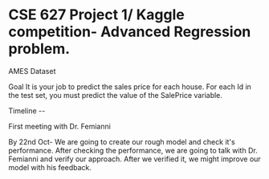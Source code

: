 # CSE 627 Project 1/ Kaggle competition- Advanced Regression problem.

AMES Dataset

Goal
It is your job to predict the sales price for each house. For each Id in the test set, you must predict the value of the SalePrice variable. 


Timeline --


First meeting with Dr. Femianni

By 22nd Oct- We are going to create our rough model and check it's performance. After checking the performance, we are going to talk with Dr. Femianni and verify our approach. After we verified it, we might improve our model with his feedback.
